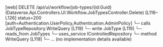[web] DELETE /api/ui/workflow/job-types/{id:Guid}  (Dataverse.Api.Controllers.UI.Workflow.JobTypesController.Delete)  [L116–L126] status=200 [auth=Authentication.UserPolicy,Authentication.AdminPolicy]
  └─ calls JobTypeRepository.WriteQuery [L119]
  └─ write JobType [L119]
    └─ reads_from JobTypes
  └─ uses_service IControlledRepository<JobType>
    └─ method WriteQuery [L119]
      └─ ... (no implementation details available)

